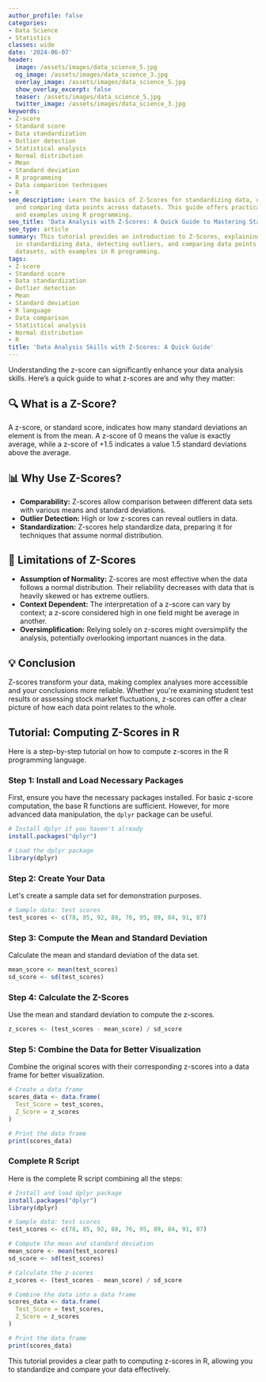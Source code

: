 ```yaml
---
author_profile: false
categories:
- Data Science
- Statistics
classes: wide
date: '2024-06-07'
header:
  image: /assets/images/data_science_5.jpg
  og_image: /assets/images/data_science_3.jpg
  overlay_image: /assets/images/data_science_5.jpg
  show_overlay_excerpt: false
  teaser: /assets/images/data_science_5.jpg
  twitter_image: /assets/images/data_science_3.jpg
keywords:
- Z-score
- Standard score
- Data standardization
- Outlier detection
- Statistical analysis
- Normal distribution
- Mean
- Standard deviation
- R programming
- Data comparison techniques
- R
seo_description: Learn the basics of Z-Scores for standardizing data, detecting outliers,
  and comparing data points across datasets. This guide offers practical insights
  and examples using R programming.
seo_title: 'Data Analysis with Z-Scores: A Quick Guide to Mastering Standard Scores'
seo_type: article
summary: This tutorial provides an introduction to Z-Scores, explaining their role
  in standardizing data, detecting outliers, and comparing data points across different
  datasets, with examples in R programming.
tags:
- Z-score
- Standard score
- Data standardization
- Outlier detection
- Mean
- Standard deviation
- R language
- Data comparison
- Statistical analysis
- Normal distribution
- R
title: 'Data Analysis Skills with Z-Scores: A Quick Guide'
---
```


Understanding the z-score can significantly enhance your data analysis skills. Here’s a quick guide to what z-scores are and why they matter:

## 🔍 What is a Z-Score?

A z-score, or standard score, indicates how many standard deviations an element is from the mean. A z-score of 0 means the value is exactly average, while a z-score of +1.5 indicates a value 1.5 standard deviations above the average.

## 📊 Why Use Z-Scores?

- **Comparability:** Z-scores allow comparison between different data sets with various means and standard deviations.
- **Outlier Detection:** High or low z-scores can reveal outliers in data.
- **Standardization:** Z-scores help standardize data, preparing it for techniques that assume normal distribution.

## 🚧 Limitations of Z-Scores

- **Assumption of Normality:** Z-scores are most effective when the data follows a normal distribution. Their reliability decreases with data that is heavily skewed or has extreme outliers.
- **Context Dependent:** The interpretation of a z-score can vary by context; a z-score considered high in one field might be average in another.
- **Oversimplification:** Relying solely on z-scores might oversimplify the analysis, potentially overlooking important nuances in the data.

## 💡 Conclusion

Z-scores transform your data, making complex analyses more accessible and your conclusions more reliable. Whether you're examining student test results or assessing stock market fluctuations, z-scores can offer a clear picture of how each data point relates to the whole.

## Tutorial: Computing Z-Scores in R

Here is a step-by-step tutorial on how to compute z-scores in the R programming language.

### Step 1: Install and Load Necessary Packages

First, ensure you have the necessary packages installed. For basic z-score computation, the base R functions are sufficient. However, for more advanced data manipulation, the `dplyr` package can be useful.

```r
# Install dplyr if you haven't already
install.packages("dplyr")

# Load the dplyr package
library(dplyr)
```

### Step 2: Create Your Data

Let's create a sample data set for demonstration purposes.

```r
# Sample data: test scores
test_scores <- c(78, 85, 92, 88, 76, 95, 89, 84, 91, 87)
```

### Step 3: Compute the Mean and Standard Deviation

Calculate the mean and standard deviation of the data set.

```r
mean_score <- mean(test_scores)
sd_score <- sd(test_scores)
```

### Step 4: Calculate the Z-Scores

Use the mean and standard deviation to compute the z-scores.

```r
z_scores <- (test_scores - mean_score) / sd_score
```

### Step 5: Combine the Data for Better Visualization

Combine the original scores with their corresponding z-scores into a data frame for better visualization.

```r
# Create a data frame
scores_data <- data.frame(
  Test_Score = test_scores,
  Z_Score = z_scores
)

# Print the data frame
print(scores_data)
```

### Complete R Script

Here is the complete R script combining all the steps:

```r
# Install and load dplyr package
install.packages("dplyr")
library(dplyr)

# Sample data: test scores
test_scores <- c(78, 85, 92, 88, 76, 95, 89, 84, 91, 87)

# Compute the mean and standard deviation
mean_score <- mean(test_scores)
sd_score <- sd(test_scores)

# Calculate the z-scores
z_scores <- (test_scores - mean_score) / sd_score

# Combine the data into a data frame
scores_data <- data.frame(
  Test_Score = test_scores,
  Z_Score = z_scores
)

# Print the data frame
print(scores_data)
```

This tutorial provides a clear path to computing z-scores in R, allowing you to standardize and compare your data effectively.
